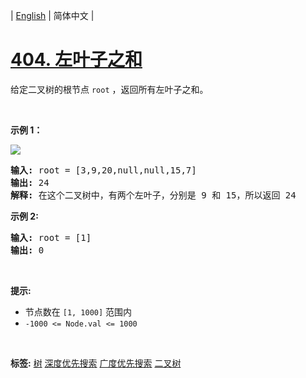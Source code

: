 | [English](README_EN.md) | 简体中文 |

# [404. 左叶子之和](https://leetcode.cn/problems/sum-of-left-leaves)
<p>给定二叉树的根节点&nbsp;<code>root</code>&nbsp;，返回所有左叶子之和。</p>

<p>&nbsp;</p>

<p><strong>示例 1：</strong></p>

<p><img src="https://assets.leetcode.com/uploads/2021/04/08/leftsum-tree.jpg" /></p>

<pre>
<strong>输入:</strong> root = [3,9,20,null,null,15,7] 
<strong>输出:</strong> 24 
<strong>解释:</strong> 在这个二叉树中，有两个左叶子，分别是 9 和 15，所以返回 24
</pre>

<p><strong>示例&nbsp;2:</strong></p>

<pre>
<strong>输入:</strong> root = [1]
<strong>输出:</strong> 0
</pre>

<p>&nbsp;</p>

<p><strong>提示:</strong></p>

<ul>
	<li>节点数在&nbsp;<code>[1, 1000]</code>&nbsp;范围内</li>
	<li><code>-1000 &lt;= Node.val &lt;= 1000</code></li>
</ul>

<p>&nbsp;</p>

**标签:**  [树](https://leetcode.cn/tag/tree) [深度优先搜索](https://leetcode.cn/tag/depth-first-search) [广度优先搜索](https://leetcode.cn/tag/breadth-first-search) [二叉树](https://leetcode.cn/tag/binary-tree) 
